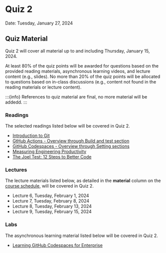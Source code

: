 # Quiz 2

Date: Tuesday, January 27, 2024


## Quiz Material 

Quiz 2 will cover all material up to and including Thursday, January 15, 2024.

At least 80% of the quiz points will be awarded for questions based on the provided reading materials, asynchronous learning videos, and lecture content (e.g., slides). No more than 20% of the quiz points will be allocated to questions based on in-class discussions (e.g., content not found in the reading materials or lecture content).

:::{info}
References to quiz material are final, no more material will be addedd.
:::


### Readings

The selected readings listed below will be covered in Quiz 2.

* [Introduction to Git](https://cs61.seas.harvard.edu/site/ref/git)
* [GtHub Actions - Overview through Build and test section](https://docs.github.com/en/actions/quickstart)
* [GitHub Codespaces - Overview through Setting sections](https://docs.github.com/en/codespaces/overview)
* [Measuring Engineering Productivity](https://abseil.io/resources/swe-book/html/ch11.html)
* [The Joel Test: 12 Steps to Better Code](https://www.joelonsoftware.com/2000/08/09/the-joel-test-12-steps-to-better-code/)

### Lectures

The lecture materials listed below, as detailed in the **material** column on the [course schedule](https://20eece3093c-24ss.github.io/24ss/schedule.html), will be covered in Quiz 2.

* Lecture 6, Tuesday, February 1, 2024
* Lecture 7, Tuesday, February 8, 2024
* Lecture 8, Tuesday, February 13, 2024
* Lecture 9, Tuesday, February 15, 2024

### Labs

The asynchronous learning material listed below will be covered in Quiz 2.

* [Learning GitHub Codespaces for Enterprise](https://www.linkedin.com/learning/learning-github-codespaces-for-enterprise)